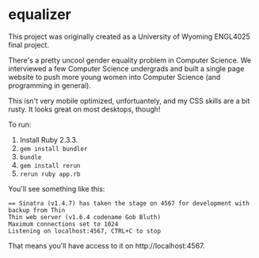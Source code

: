 # equalizer
This project was originally created as a University of Wyoming ENGL4025 final project.

There's a pretty uncool gender equality problem in Computer Science. We interviewed a few Computer Science undergrads and built a single page website to push more young women into Computer Science (and programming in general).

This isn't very mobile optimized, unfortuantely, and my CSS skills are a bit rusty. It looks great on most desktops, though!

To run:

1. Install Ruby 2.3.3.
2. ```gem install bundler```
3. ```bundle```
3. ```gem install rerun```
4. ```rerun ruby app.rb```

You'll see something like this:

```
== Sinatra (v1.4.7) has taken the stage on 4567 for development with backup from Thin
Thin web server (v1.6.4 codename Gob Bluth)
Maximum connections set to 1024
Listening on localhost:4567, CTRL+C to stop
```

That means you'll have access to it on http://localhost:4567.
